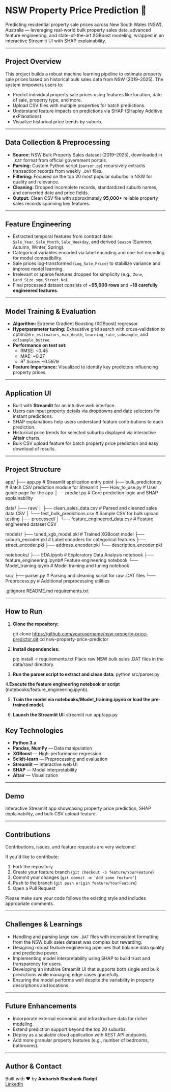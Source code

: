 # NSW Property Price Prediction 🏡

Predicting residential property sale prices across New South Wales (NSW), Australia — leveraging real-world bulk property sales data, advanced feature engineering, and state-of-the-art XGBoost modeling, wrapped in an interactive Streamlit UI with SHAP explainability.

---

## Project Overview

This project builds a robust machine learning pipeline to estimate property sale prices based on historical bulk sales data from NSW (2019–2025). The system empowers users to:

- Predict individual property sale prices using features like location, date of sale, property type, and more.
- Upload CSV files with multiple properties for batch predictions.
- Understand feature impacts on predictions via SHAP (SHapley Additive exPlanations).
- Visualize historical price trends by suburb.

---

## Data Collection & Preprocessing

- **Source:** NSW Bulk Property Sales dataset (2019–2025), downloaded in `.DAT` format from official government portals.
- **Parsing:** Custom Python script (`parser.py`) recursively extracts transaction records from weekly `.DAT` files.
- **Filtering:** Focused on the top 20 most popular suburbs in NSW for quality and relevance.
- **Cleaning:** Dropped incomplete records, standardized suburb names, and converted date and price fields.
- **Output:** Clean CSV file with approximately **95,000+** reliable property sales records spanning key features.

---

## Feature Engineering

- Extracted temporal features from contract date:  
  `Sale_Year`, `Sale_Month`, `Sale_Weekday`, and derived `Season` (Summer, Autumn, Winter, Spring).
- Categorical variables encoded via label encoding and one-hot encoding for model compatibility.
- Sale prices log-transformed (`Log_Sale_Price`) to stabilize variance and improve model learning.
- Irrelevant or sparse features dropped for simplicity (e.g., `Zone`, `Land_Size_sqm`, `Street_No`).
- Final processed dataset consists of ~**95,000 rows** and ~**18 carefully engineered features**.

---

## Model Training & Evaluation

- **Algorithm:** Extreme Gradient Boosting (XGBoost) regressor.
- **Hyperparameter tuning:** Exhaustive grid search with cross-validation to optimize `n_estimators`, `max_depth`, `learning_rate`, `subsample`, and `colsample_bytree`.
- **Performance on test set:**  
  - RMSE: ~0.45  
  - MAE: ~0.27  
  - R² Score: ~0.5979
- **Feature Importance:** Visualized to identify key predictors influencing property prices.

---

## Application UI

- Built with **Streamlit** for an intuitive web interface.
- Users can input property details via dropdowns and date selectors for instant predictions.
- SHAP explanations help users understand feature contributions to each prediction.
- Historical price trends for selected suburbs displayed via interactive **Altair** charts.
- Bulk CSV upload feature for batch property price prediction and easy download of results.

---

## Project Structure
app/
├── app.py # Streamlit application entry point
├── bulk_predictor.py # Batch CSV prediction module for Streamlit
├── How_to_use.py # User guide page for the app
├── predict.py # Core prediction logic and SHAP explainability

data/
├── raw/
│ ├── clean_sales_data.csv # Parsed and cleaned sales data CSV
│ └── test_bulk_predictions.csv # Sample CSV for bulk upload testing
├── processed/
│ └── feature_engineered_data.csv # Feature engineered dataset CSV

models/
├── tuned_xgb_model.pkl # Trained XGBoost model
├── suburb_encoder.pkl # Label encoders for categorical features
├── street_encoder.pkl
├── address_encoder.pkl
└── description_encoder.pkl

notebooks/
├── EDA.ipynb # Exploratory Data Analysis notebook
├── feature_engineering.ipynb# Feature engineering notebook
└── Model_training.ipynb # Model training and tuning notebook

src/
├── parser.py # Parsing and cleaning script for raw .DAT files
└── Preprocess.py # Additional preprocessing utilities

.gitignore
README.md
requirements.txt

---

## How to Run

1. **Clone the repository:**
      
   git clone https://github.com/yourusername/nsw-property-price-predictor.git
   cd nsw-property-price-predictor
  
2. **Install dependencies:**
    
    pip install -r requirements.txt
    Place raw NSW bulk sales .DAT files in the data/raw/ directory.

3. **Run the parser script to extract and clean data:**
     python src/parser.py
   
4.**Execute the feature engineering notebook or script** (notebooks/feature_engineering.ipynb).

5. **Train the model via notebooks/Model_training.ipynb or load the pre-trained model.**

6. **Launch the Streamlit UI:**
      streamlit run app/app.py

## Key Technologies

- **Python 3.x**  
- **Pandas, NumPy** — Data manipulation  
- **XGBoost** — High-performance regression  
- **Scikit-learn** — Preprocessing and evaluation  
- **Streamlit** — Interactive web UI  
- **SHAP** — Model interpretability  
- **Altair** — Visualization  

---

## Demo

Interactive Streamlit app showcasing property price prediction, SHAP explainability, and bulk CSV upload feature.

---

## Contributions

Contributions, issues, and feature requests are very welcome!

If you'd like to contribute:

1. Fork the repository  
2. Create your feature branch (`git checkout -b feature/YourFeature`)  
3. Commit your changes (`git commit -m 'Add some feature'`)  
4. Push to the branch (`git push origin feature/YourFeature`)  
5. Open a Pull Request  

Please make sure your code follows the existing style and includes appropriate comments.

---

## Challenges & Learnings

- Handling and parsing large raw `.DAT` files with inconsistent formatting from the NSW bulk sales dataset was complex but rewarding.  
- Designing robust feature engineering pipelines that balance data quality and predictive power.  
- Implementing model interpretability using SHAP to build trust and transparency for users.  
- Developing an intuitive Streamlit UI that supports both single and bulk predictions while managing edge cases gracefully.  
- Ensuring the model performs well despite the variability in property descriptions and locations.  

---

## Future Enhancements

- Incorporate external economic and infrastructure data for richer modeling.  
- Extend prediction support beyond the top 20 suburbs.  
- Deploy as a scalable cloud application with REST API endpoints.  
- Add more granular property features (e.g., number of bedrooms, bathrooms).  

---

## Author & Contact

Built with ❤️ by **Ambarish Shashank Gadgil**  
[LinkedIn](https://www.linkedin.com/in/ambarish-gadgil-484b9a203/)



